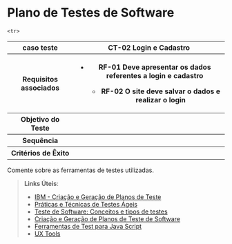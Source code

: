 # Plano de Testes de Software

<table>
  <tr>
    <th> caso teste</th>
    <th> CT-02 Login e Cadastro    </TH>
  </tr>
  <tr>
  <th> Requisitos associados </th>
  <th>
    <ul>
    <li> RF-01 Deve apresentar os dados referentes a login e cadastro </li
    </ul>
    <ul>
      <li> RF-02 O site deve salvar o dados e realizar o login </li>
    </ul>
  </th>
  </tr>
  
   <tr>
  <th> Objetivo do Teste </th>
   <th>          </th>
  </tr>
  
   <tr>
  <th> Sequência </th>
   <th>          </th>
  </tr>
   
    <tr>
  <th> Critérios de Êxito</th>
   <th>          </th>
  </tr>
  
  
</table>
Comente sobre as ferramentas de testes utilizadas.
 
> **Links Úteis**:
> - [IBM - Criação e Geração de Planos de Teste](https://www.ibm.com/developerworks/br/local/rational/criacao_geracao_planos_testes_software/index.html)
> - [Práticas e Técnicas de Testes Ágeis](http://assiste.serpro.gov.br/serproagil/Apresenta/slides.pdf)
> -  [Teste de Software: Conceitos e tipos de testes](https://blog.onedaytesting.com.br/teste-de-software/)
> - [Criação e Geração de Planos de Teste de Software](https://www.ibm.com/developerworks/br/local/rational/criacao_geracao_planos_testes_software/index.html)
> - [Ferramentas de Test para Java Script](https://geekflare.com/javascript-unit-testing/)
> - [UX Tools](https://uxdesign.cc/ux-user-research-and-user-testing-tools-2d339d379dc7)
